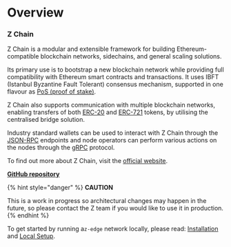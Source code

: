 # Overview

### Z Chain <a href="#credit-smart-chain" id="credit-smart-chain"></a>

Z Chain is a modular and extensible framework for building Ethereum-compatible blockchain networks, sidechains, and general scaling solutions.

Its primary use is to bootstrap a new blockchain network while providing full compatibility with Ethereum smart contracts and transactions. It uses IBFT (Istanbul Byzantine Fault Tolerant) consensus mechanism, supported in one flavour as [PoS (proof of stake)](https://tuoitresoft-1.gitbook.io/untitled/consensus/proof-of-stake).

Z Chain also supports communication with multiple blockchain networks, enabling transfers of both [ERC-20](https://ethereum.org/en/developers/docs/standards/tokens/erc-20/) and [ERC-721](https://ethereum.org/en/developers/docs/standards/tokens/erc-721) tokens, by utilising the centralised bridge solution.

Industry standard wallets can be used to interact with Z Chain through the [JSON-RPC](https://tuoitresoft-1.gitbook.io/untitled/architecture/modules/json-rpc) endpoints and node operators can perform various actions on the nodes through the [gRPC](https://tuoitresoft-1.gitbook.io/untitled/working-with-a-node/query-operator-information) protocol.

To find out more about Z Chain, visit the [official website](https://github.com/ZChain-168168).

[**GitHub repository**](https://github.com/ZChain-168168)

{% hint style="danger" %}
**CAUTION**

This is a work in progress so architectural changes may happen in the future, so please contact the Z team if you would like to use it in production.
{% endhint %}

To get started by running a`z-edge` network locally, please read: [Installation](https://tuoitresoft-1.gitbook.io/untitled/get-started/installation) and [Local Setup](https://tuoitresoft-1.gitbook.io/untitled/get-started/local-setup).

